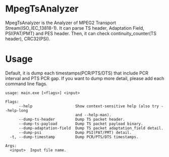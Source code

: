# MpegTsAnalyzer

MpegTsAnalyzer is the Analyzer of MPEG2 Transport Stream(ISO_IEC_13818-1).
It can parse TS header, Adaptation Field, PSI(PAT/PMT) and PES header. Then, it can check continuity_counter(TS header), CRC32(PSI). 


# Usage

Default, it is dump each timestamps(PCR/PTS/DTS) that include PCR interval and PTS PCR gap. If you want to dump more detail, please add each command line flags.

```
usage: main.exe [<flags>] <input>

Flags:
      --help                   Show context-sensitive help (also try --help-long
                               and --help-man).
      --dump-ts-header         Dump TS packet header.
      --dump-ts-payload        Dump TS packet payload binary.
      --dump-adaptation-field  Dump TS packet adaptation_field detail.
      --dump-psi               Dump PSI(PAT/PMT) detail.
  -t, --dump-timestamp         Dump PCR/PTS/DTS timestamps.

Args:
  <input>  Input file name.
```
